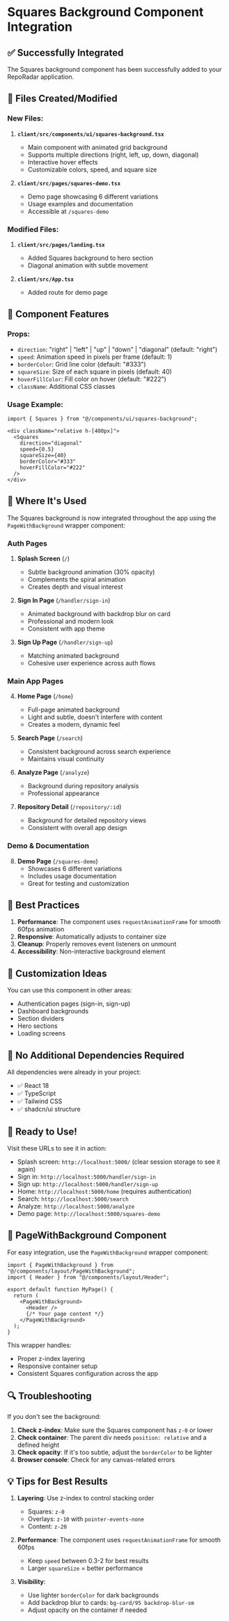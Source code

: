 # Squares Background Component Integration

## ✅ Successfully Integrated

The Squares background component has been successfully added to your RepoRadar application.

## 📁 Files Created/Modified

### New Files:
1. **`client/src/components/ui/squares-background.tsx`**
   - Main component with animated grid background
   - Supports multiple directions (right, left, up, down, diagonal)
   - Interactive hover effects
   - Customizable colors, speed, and square size

2. **`client/src/pages/squares-demo.tsx`**
   - Demo page showcasing 6 different variations
   - Usage examples and documentation
   - Accessible at `/squares-demo`

### Modified Files:
1. **`client/src/pages/landing.tsx`**
   - Added Squares background to hero section
   - Diagonal animation with subtle movement

2. **`client/src/App.tsx`**
   - Added route for demo page

## 🎨 Component Features

### Props:
- `direction`: "right" | "left" | "up" | "down" | "diagonal" (default: "right")
- `speed`: Animation speed in pixels per frame (default: 1)
- `borderColor`: Grid line color (default: "#333")
- `squareSize`: Size of each square in pixels (default: 40)
- `hoverFillColor`: Fill color on hover (default: "#222")
- `className`: Additional CSS classes

### Usage Example:
```tsx
import { Squares } from "@/components/ui/squares-background";

<div className="relative h-[400px]">
  <Squares 
    direction="diagonal"
    speed={0.5}
    squareSize={40}
    borderColor="#333"
    hoverFillColor="#222"
  />
</div>
```

## 🚀 Where It's Used

The Squares background is now integrated throughout the app using the `PageWithBackground` wrapper component:

### Auth Pages
1. **Splash Screen** (`/`)
   - Subtle background animation (30% opacity)
   - Complements the spiral animation
   - Creates depth and visual interest

2. **Sign In Page** (`/handler/sign-in`)
   - Animated background with backdrop blur on card
   - Professional and modern look
   - Consistent with app theme

3. **Sign Up Page** (`/handler/sign-up`)
   - Matching animated background
   - Cohesive user experience across auth flows

### Main App Pages
4. **Home Page** (`/home`)
   - Full-page animated background
   - Light and subtle, doesn't interfere with content
   - Creates a modern, dynamic feel

5. **Search Page** (`/search`)
   - Consistent background across search experience
   - Maintains visual continuity

6. **Analyze Page** (`/analyze`)
   - Background during repository analysis
   - Professional appearance

7. **Repository Detail** (`/repository/:id`)
   - Background for detailed repository views
   - Consistent with overall app design

### Demo & Documentation
8. **Demo Page** (`/squares-demo`)
   - Showcases 6 different variations
   - Includes usage documentation
   - Great for testing and customization

## 🎯 Best Practices

1. **Performance**: The component uses `requestAnimationFrame` for smooth 60fps animation
2. **Responsive**: Automatically adjusts to container size
3. **Cleanup**: Properly removes event listeners on unmount
4. **Accessibility**: Non-interactive background element

## 🔧 Customization Ideas

You can use this component in other areas:
- Authentication pages (sign-in, sign-up)
- Dashboard backgrounds
- Section dividers
- Hero sections
- Loading screens

## 📝 No Additional Dependencies Required

All dependencies were already in your project:
- ✅ React 18
- ✅ TypeScript
- ✅ Tailwind CSS
- ✅ shadcn/ui structure

## 🎉 Ready to Use!

Visit these URLs to see it in action:
- Splash screen: `http://localhost:5000/` (clear session storage to see it again)
- Sign in: `http://localhost:5000/handler/sign-in`
- Sign up: `http://localhost:5000/handler/sign-up`
- Home: `http://localhost:5000/home` (requires authentication)
- Search: `http://localhost:5000/search`
- Analyze: `http://localhost:5000/analyze`
- Demo page: `http://localhost:5000/squares-demo`

## 🔧 PageWithBackground Component

For easy integration, use the `PageWithBackground` wrapper component:

```tsx
import { PageWithBackground } from "@/components/layout/PageWithBackground";
import { Header } from "@/components/layout/Header";

export default function MyPage() {
  return (
    <PageWithBackground>
      <Header />
      {/* Your page content */}
    </PageWithBackground>
  );
}
```

This wrapper handles:
- Proper z-index layering
- Responsive container setup
- Consistent Squares configuration across the app

## 🔍 Troubleshooting

If you don't see the background:
1. **Check z-index**: Make sure the Squares component has `z-0` or lower
2. **Check container**: The parent div needs `position: relative` and a defined height
3. **Check opacity**: If it's too subtle, adjust the `borderColor` to be lighter
4. **Browser console**: Check for any canvas-related errors

## 💡 Tips for Best Results

1. **Layering**: Use z-index to control stacking order
   - Squares: `z-0`
   - Overlays: `z-10` with `pointer-events-none`
   - Content: `z-20`

2. **Performance**: The component uses `requestAnimationFrame` for smooth 60fps
   - Keep `speed` between 0.3-2 for best results
   - Larger `squareSize` = better performance

3. **Visibility**: 
   - Use lighter `borderColor` for dark backgrounds
   - Add backdrop blur to cards: `bg-card/95 backdrop-blur-sm`
   - Adjust opacity on the container if needed

